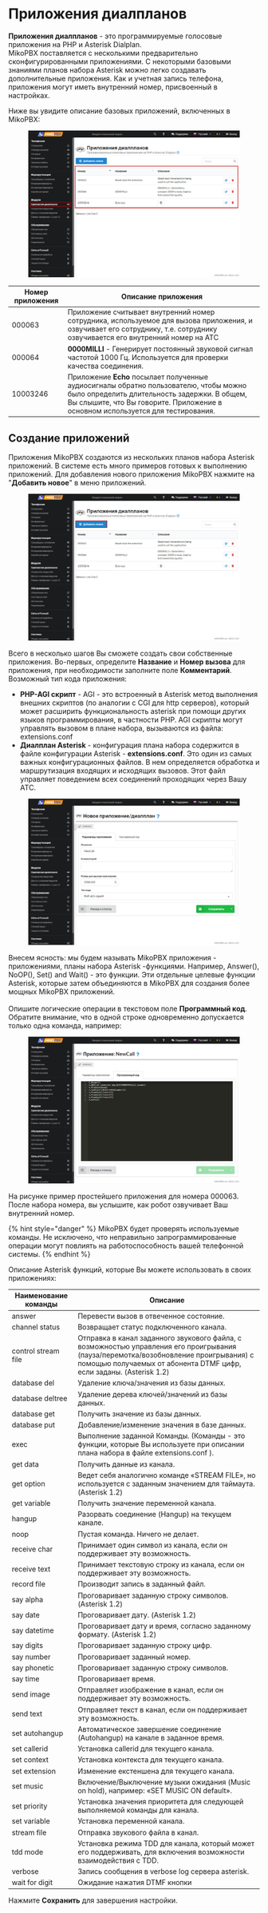 # Приложения диалпланов

**Приложения диалпланов** - это программируемые голосовые приложения на PHP и Asterisk Dialplan.\
MikoPBX поставляется с несколькими предварительно сконфигурированными приложениями. С некоторыми базовыми знаниями планов набора Asterisk можно легко создавать дополнительные приложения. Как и учетная запись телефона, приложения могут иметь внутренний номер, присвоенный в настройках.&#x20;

Ниже вы увидите описание базовых приложений, включенных в MikoPBX:

<figure><img src="../../.gitbook/assets/1 (5).png" alt=""><figcaption></figcaption></figure>

| Номер приложения | Описание приложения                                                                                                                                                                                                      |
| ---------------- | ------------------------------------------------------------------------------------------------------------------------------------------------------------------------------------------------------------------------ |
| 000063           | Приложение считывает внутренний номер сотрудника, используемое для вызова приложения, и озвучивает его сотруднику, т.е. сотруднику озвучивается его внутренний номер на АТС                                              |
| 000064           | **0000MILLI** - Генерирует постоянный звуковой сигнал частотой 1000 Гц. Используется для проверки качества соединения.                                                                                                   |
| 10003246         | Приложение **Echo** посылает полученные аудиосигналы обратно пользователю, чтобы можно было определить длительность задержки. В общем, Вы слышите, что Вы говорите. Приложение в основном используется для тестирования. |

## Создание приложений <a href="#sozdanie_prilozhenij" id="sozdanie_prilozhenij"></a>

Приложения MikoPBX создаются из нескольких планов набора Asterisk приложений. В системе есть много примеров готовых к выполнению приложений. Для добавления нового приложения MikoPBX нажмите на "**Добавить новое**" в меню приложений.

<figure><img src="../../.gitbook/assets/2 (1).png" alt=""><figcaption></figcaption></figure>

Всего в несколько шагов Вы сможете создать свои собственные приложения. Во-первых, определите **Название** и **Номер вызова** для приложения, при необходимости заполните поле **Комментарий**.\
Возможный тип кода приложения:

* **PHP-AGI скрипт** - AGI - это встроенный в Asterisk метод выполнения внешних скриптов (по аналогии с CGI для http серверов), который может расширить функциональность asterisk при помощи других языков программирования, в частности PHP. AGI скрипты могут управлять вызовом в плане набора, вызываются из файла: extensions.conf
* **Диалплан Asterisk** - конфигурация плана набора содержится в файле конфигурации Asterisk - **extensions.conf**. Это один из самых важных конфигурационных файлов. В нем определяется обработка и маршрутизация входящих и исходящих вызовов. Этот файл управляет поведением всех соединений проходящих через Вашу АТС.

<figure><img src="../../.gitbook/assets/3 (2).png" alt=""><figcaption></figcaption></figure>

Внесем ясность: мы будем называть MikoPBX приложения - приложениями, планы набора Asterisk -функциями. Например, Answer(), NoOP(), Set() and Wait() - это функции. Эти отдельные целевые функции Asterisk, которые затем объединяются в MikoPBX для создания более мощных MikoPBX приложений.\
\
Опишите логические операции в текстовом поле **Программный код**. Обратите внимание, что в одной строке одновременно допускается только одна команда, например:

<figure><img src="../../.gitbook/assets/4 (30).png" alt=""><figcaption></figcaption></figure>

На рисунке пример простейшего приложения для номера 000063. После набора номера, вы услышите, как робот озвучивает Ваш внутренний номер.

{% hint style="danger" %}
MikoPBX будет проверять используемые команды. Не исключено, что неправильно запрограммированные операции могут повлиять на работоспособность вашей телефонной системы.
{% endhint %}

Описание Asterisk функций, которые Вы можете использовать в своих приложениях:

| Наименование команды | Описание                                                                                                                                                                                                    |
| -------------------- | ----------------------------------------------------------------------------------------------------------------------------------------------------------------------------------------------------------- |
| answer               | Перевести вызов в отвеченное состояние.                                                                                                                                                                     |
| channel status       | Возвращает статус подключенного канала.                                                                                                                                                                     |
| control stream file  | Отправка в канал заданного звукового файла, с возможностью управления его проигрывания (пауза/перемотка/возобновление проигрывания) с помощью получаемых от абонента DTMF цифр, если заданы. (Asterisk 1.2) |
| database del         | Удаление ключа/значения из базы данных.                                                                                                                                                                     |
| database deltree     | Удаление дерева ключей/значений из базы данных.                                                                                                                                                             |
| database get         | Получить значение из базы данных.                                                                                                                                                                           |
| database put         | Добавление/изменение значения в базе данных.                                                                                                                                                                |
| exec                 | Выполнение заданной Команды. (Команды - это функции, которые Вы используете при описании плана набора в файле extensions.conf ).                                                                            |
| get data             | Получить данные из канала.                                                                                                                                                                                  |
| get option           | Ведет себя аналогично команде «STREAM FILE», но используется с заданным значением для таймаута. (Asterisk 1.2)                                                                                              |
| get variable         | Получить значение переменной канала.                                                                                                                                                                        |
| hangup               | Разорвать соединение (Hangup) на текущем канале.                                                                                                                                                            |
| noop                 | Пустая команда. Ничего не делает.                                                                                                                                                                           |
| receive char         | Принимает один символ из канала, если он поддерживает эту возможность.                                                                                                                                      |
| receive text         | Принимает текстовую строку из канала, если он поддерживает эту возможность.                                                                                                                                 |
| record file          | Производит запись в заданный файл.                                                                                                                                                                          |
| say alpha            | Проговаривает заданную строку символов. (Asterisk 1.2)                                                                                                                                                      |
| say date             | Проговаривает дату. (Asterisk 1.2)                                                                                                                                                                          |
| say datetime         | Проговаривает дату и время, согласно заданному формату. (Asterisk 1.2)                                                                                                                                      |
| say digits           | Проговаривает заданную строку цифр.                                                                                                                                                                         |
| say number           | Проговаривает заданный номер.                                                                                                                                                                               |
| say phonetic         | Проговаривает заданную строку символов.                                                                                                                                                                     |
| say time             | Проговаривает время.                                                                                                                                                                                        |
| send image           | Отправляет изображение в канал, если он поддерживает эту возможность.                                                                                                                                       |
| send text            | Отправляет текст в канал, если он поддерживает эту возможность.                                                                                                                                             |
| set autohangup       | Автоматическое завершение соединение (Autohangup) на канале в заданное время.                                                                                                                               |
| set callerid         | Установка callerid для текущего канала.                                                                                                                                                                     |
| set context          | Установка контекста для текущего канала.                                                                                                                                                                    |
| set extension        | Изменение екстеншена для текущего канала.                                                                                                                                                                   |
| set music            | Включение/Выключение музыки ожидания (Music on hold), например: «SET MUSIC ON default».                                                                                                                     |
| set priority         | Установка значения приоритета для следующей выполняемой команды для канала.                                                                                                                                 |
| set variable         | Установка переменной канала.                                                                                                                                                                                |
| stream file          | Отправка звукового файла в канал.                                                                                                                                                                           |
| tdd mode             | Установка режима TDD для канала, который может его поддерживать, для включения возможности взаимодействия с TDD.                                                                                            |
| verbose              | Запись сообщения в verbose log сервера asterisk.                                                                                                                                                            |
| wait for digit       | Ожидание нажатия DTMF кнопки                                                                                                                                                                                |

Нажмите **Сохранить** для завершения настройки.

